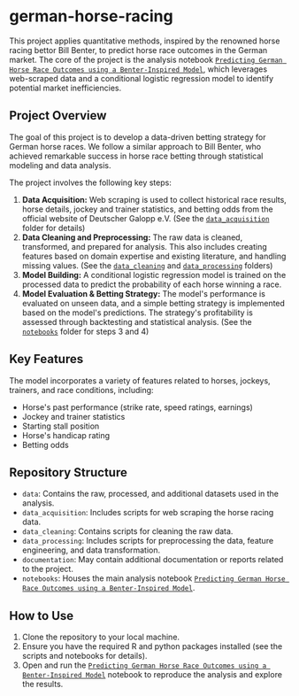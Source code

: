 # german-horse-racing

<meta name="robots" content="noindex">

This project applies quantitative methods, inspired by the renowned horse racing bettor Bill Benter, to predict horse race outcomes in the German market. The core of the project is the analysis notebook [`Predicting German Horse Race Outcomes using a Benter-Inspired Model`](notebooks/analysis_benter_methods.md), which leverages web-scraped data and a conditional logistic regression model to identify potential market inefficiencies. 

## Project Overview

The goal of this project is to develop a data-driven betting strategy for German horse races. We follow a similar approach to Bill Benter, who achieved remarkable success in horse race betting through statistical modeling and data analysis. 

The project involves the following key steps:

1. **Data Acquisition:** Web scraping is used to collect historical race results, horse details, jockey and trainer statistics, and betting odds from the official website of Deutscher Galopp e.V. (See the [`data_acquisition`](data_acquisition) folder for details)
2. **Data Cleaning and Preprocessing:** The raw data is cleaned, transformed, and prepared for analysis. This also includes creating features based on domain expertise and existing literature, and handling missing values. (See the [`data_cleaning`](data_cleaning) and [`data_processing`](data_processing) folders)
3. **Model Building:**  A conditional logistic regression model is trained on the processed data to predict the probability of each horse winning a race.  
4. **Model Evaluation & Betting Strategy:** The model's performance is evaluated on unseen data, and a simple betting strategy is implemented based on the model's predictions. The strategy's profitability is assessed through backtesting and statistical analysis.  (See the [`notebooks`](notebooks) folder for steps 3 and 4)

## Key Features

The model incorporates a variety of features related to horses, jockeys, trainers, and race conditions, including:

* Horse's past performance (strike rate, speed ratings, earnings)
* Jockey and trainer statistics
* Starting stall position
* Horse's handicap rating
* Betting odds

## Repository Structure

* `data`: Contains the raw, processed, and additional datasets used in the analysis.
* `data_acquisition`:  Includes scripts for web scraping the horse racing data.
* `data_cleaning`: Contains scripts for cleaning the raw data. 
* `data_processing`: Includes scripts for preprocessing the data, feature engineering, and data transformation.
* `documentation`: May contain additional documentation or reports related to the project.
* `notebooks`: Houses the main analysis notebook [`Predicting German Horse Race Outcomes using a Benter-Inspired Model`](notebooks/analysis_benter_methods.md).

## How to Use

1. Clone the repository to your local machine.
2. Ensure you have the required R and python packages installed (see the scripts and notebooks for details).
3. Open and run the [`Predicting German Horse Race Outcomes using a Benter-Inspired Model`](notebooks/analysis_benter_methods.md) notebook to reproduce the analysis and explore the results.



